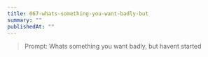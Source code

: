 ```yaml
---
title: 067-whats-something-you-want-badly-but
summary: ""
publishedAt: ""
---
```


> Prompt: Whats something you want badly, but havent started

